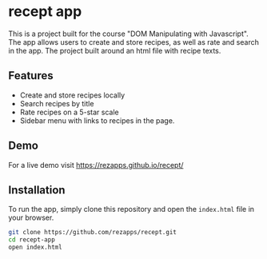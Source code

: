 # recept app

This is a project built for the course "DOM Manipulating with Javascript". The app allows users to create and store recipes, as well as rate and search in the app. The project built around an html file with recipe texts.

## Features

- Create and store recipes locally
- Search recipes by title
- Rate recipes on a 5-star scale
- Sidebar menu with links to recipes in the page.

## Demo
For a live demo visit https://rezapps.github.io/recept/

## Installation

To run the app, simply clone this repository and open the `index.html` file in your browser.

```bash
git clone https://github.com/rezapps/recept.git
cd recept-app
open index.html
